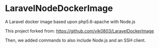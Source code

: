 # LaravelNodeDockerImage
A Laravel docker image based upon php5.6-apache with Node.js

This project forked from: https://github.com/vik0803/LaravelDockerImage

Then, we added commands to also include Node.js and an SSH client.
